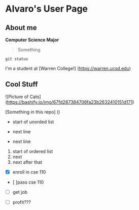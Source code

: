 # Alvaro's User Page

## About me

**Computer Science Major** 

> Something

`git status`

I'm a student at [Warren College!] (https://warren.ucsd.edu)

## Cool Stuff

![Picture of Cats] (https://bashify.io/img/67fd287384706fa23b2632410151d171)

[Something in this repo] ()

- start of unorded list
* next line 
+ next line

1. start of ordered list
2. next 
3. next after that

- [x] enroll in cse 110
- [ ]pass cse 110
- [ ] get job
- [ ] profit???

